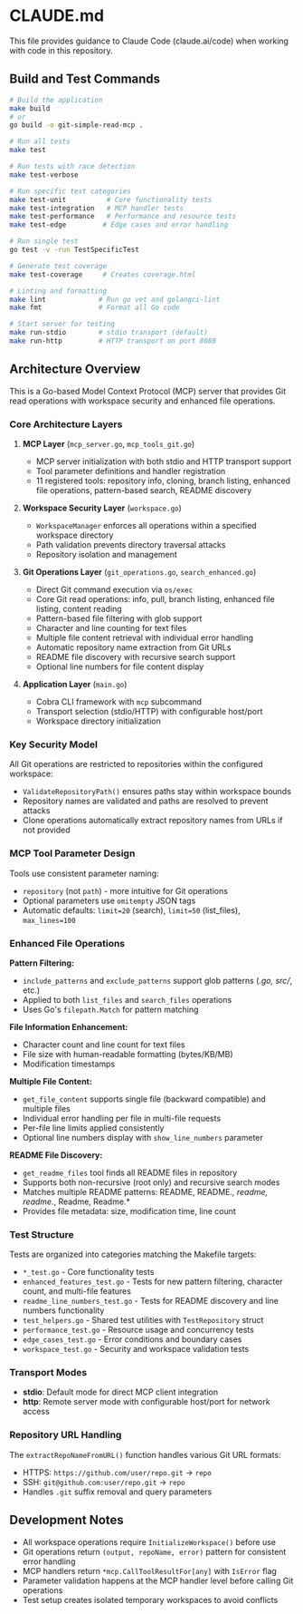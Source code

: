 # CLAUDE.md

This file provides guidance to Claude Code (claude.ai/code) when working with code in this repository.

## Build and Test Commands

```bash
# Build the application
make build
# or
go build -o git-simple-read-mcp .

# Run all tests
make test

# Run tests with race detection
make test-verbose

# Run specific test categories
make test-unit          # Core functionality tests
make test-integration   # MCP handler tests
make test-performance   # Performance and resource tests
make test-edge         # Edge cases and error handling

# Run single test
go test -v -run TestSpecificTest

# Generate test coverage
make test-coverage     # Creates coverage.html

# Linting and formatting
make lint             # Run go vet and golangci-lint
make fmt              # Format all Go code

# Start server for testing
make run-stdio        # stdio transport (default)
make run-http         # HTTP transport on port 8080
```

## Architecture Overview

This is a Go-based Model Context Protocol (MCP) server that provides Git read operations with workspace security and enhanced file operations.

### Core Architecture Layers

1. **MCP Layer** (`mcp_server.go`, `mcp_tools_git.go`)
   - MCP server initialization with both stdio and HTTP transport support
   - Tool parameter definitions and handler registration
   - 11 registered tools: repository info, cloning, branch listing, enhanced file operations, pattern-based search, README discovery

2. **Workspace Security Layer** (`workspace.go`)
   - `WorkspaceManager` enforces all operations within a specified workspace directory
   - Path validation prevents directory traversal attacks
   - Repository isolation and management

3. **Git Operations Layer** (`git_operations.go`, `search_enhanced.go`)
   - Direct Git command execution via `os/exec`
   - Core Git read operations: info, pull, branch listing, enhanced file listing, content reading
   - Pattern-based file filtering with glob support
   - Character and line counting for text files
   - Multiple file content retrieval with individual error handling
   - Automatic repository name extraction from Git URLs
   - README file discovery with recursive search support
   - Optional line numbers for file content display

4. **Application Layer** (`main.go`)
   - Cobra CLI framework with `mcp` subcommand
   - Transport selection (stdio/HTTP) with configurable host/port
   - Workspace directory initialization

### Key Security Model

All Git operations are restricted to repositories within the configured workspace:
- `ValidateRepositoryPath()` ensures paths stay within workspace bounds
- Repository names are validated and paths are resolved to prevent attacks
- Clone operations automatically extract repository names from URLs if not provided

### MCP Tool Parameter Design

Tools use consistent parameter naming:
- `repository` (not `path`) - more intuitive for Git operations
- Optional parameters use `omitempty` JSON tags
- Automatic defaults: `limit=20` (search), `limit=50` (list_files), `max_lines=100`

### Enhanced File Operations

**Pattern Filtering:**
- `include_patterns` and `exclude_patterns` support glob patterns (*.go, src/*, etc.)
- Applied to both `list_files` and `search_files` operations
- Uses Go's `filepath.Match` for pattern matching

**File Information Enhancement:**
- Character count and line count for text files
- File size with human-readable formatting (bytes/KB/MB)
- Modification timestamps

**Multiple File Content:**
- `get_file_content` supports single file (backward compatible) and multiple files
- Individual error handling per file in multi-file requests
- Per-file line limits applied consistently
- Optional line numbers display with `show_line_numbers` parameter

**README File Discovery:**
- `get_readme_files` tool finds all README files in repository
- Supports both non-recursive (root only) and recursive search modes
- Matches multiple README patterns: README, README.*, readme, readme.*, Readme, Readme.*
- Provides file metadata: size, modification time, line count

### Test Structure

Tests are organized into categories matching the Makefile targets:
- `*_test.go` - Core functionality tests
- `enhanced_features_test.go` - Tests for new pattern filtering, character count, and multi-file features
- `readme_line_numbers_test.go` - Tests for README discovery and line numbers functionality
- `test_helpers.go` - Shared test utilities with `TestRepository` struct
- `performance_test.go` - Resource usage and concurrency tests
- `edge_cases_test.go` - Error conditions and boundary cases
- `workspace_test.go` - Security and workspace validation tests

### Transport Modes

- **stdio**: Default mode for direct MCP client integration
- **http**: Remote server mode with configurable host/port for network access

### Repository URL Handling

The `extractRepoNameFromURL()` function handles various Git URL formats:
- HTTPS: `https://github.com/user/repo.git` → `repo`
- SSH: `git@github.com:user/repo.git` → `repo`
- Handles `.git` suffix removal and query parameters

## Development Notes

- All workspace operations require `InitializeWorkspace()` before use
- Git operations return `(output, repoName, error)` pattern for consistent error handling
- MCP handlers return `*mcp.CallToolResultFor[any]` with `IsError` flag
- Parameter validation happens at the MCP handler level before calling Git operations
- Test setup creates isolated temporary workspaces to avoid conflicts
